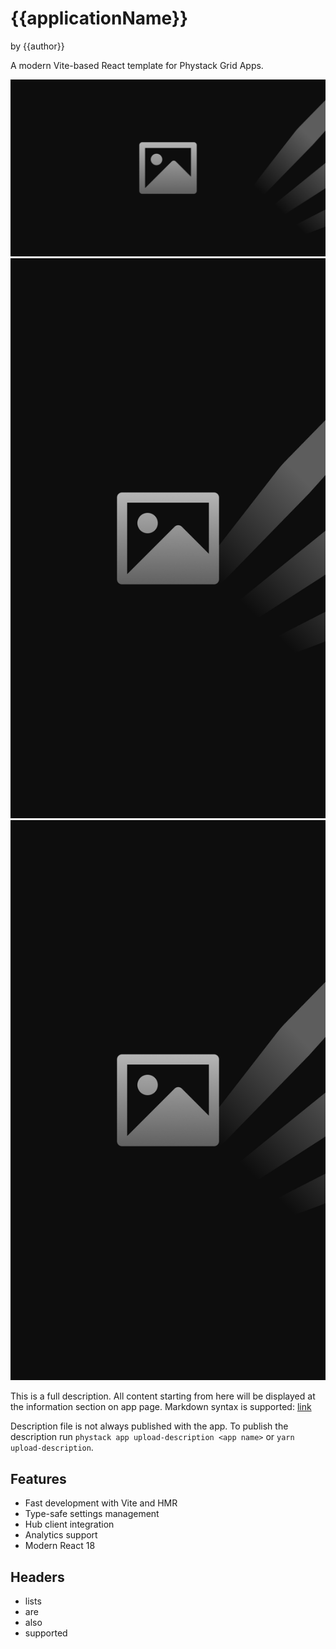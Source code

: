 # {{applicationName}}

by {{author}}

A modern Vite-based React template for Phystack Grid Apps.

![Screenshot 1](meta/screen1.png)
![Screenshot 2](meta/screen2.png)
![Screenshot 3](meta/screen3.png)

This is a full description. All content starting from here will be displayed at the information section on app page. Markdown syntax is supported: [link](http://google.com)

Description file is not always published with the app. To publish the description run `phystack app upload-description <app name>` or `yarn upload-description`.

## Features

- Fast development with Vite and HMR
- Type-safe settings management
- Hub client integration
- Analytics support
- Modern React 18

## Headers

- lists
- are
- also
- supported
